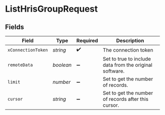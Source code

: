 # ListHrisGroupRequest


## Fields

| Field                                                   | Type                                                    | Required                                                | Description                                             |
| ------------------------------------------------------- | ------------------------------------------------------- | ------------------------------------------------------- | ------------------------------------------------------- |
| `xConnectionToken`                                      | *string*                                                | :heavy_check_mark:                                      | The connection token                                    |
| `remoteData`                                            | *boolean*                                               | :heavy_minus_sign:                                      | Set to true to include data from the original software. |
| `limit`                                                 | *number*                                                | :heavy_minus_sign:                                      | Set to get the number of records.                       |
| `cursor`                                                | *string*                                                | :heavy_minus_sign:                                      | Set to get the number of records after this cursor.     |